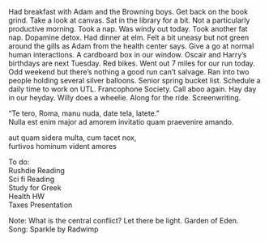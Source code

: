 Had breakfast with Adam and the Browning boys. Get back on the book grind. Take a look at canvas. Sat in the library for a bit. Not a particularly productive morning. Took a nap. Was windy out today. Took another fat nap. Dopamine detox. Had dinner at elm. Felt a bit uneasy but not green around the gills as Adam from the health center says. Give a go at normal human interactions. A cardboard box in our window. Oscair and Harry’s birthdays are next Tuesday. Red bikes. Went out 7 miles for our run today. Odd weekend but there’s nothing a good run can’t salvage. Ran into two people holding several silver balloons. Senior spring bucket list. Schedule a daily time to work on UTL. Francophone Society. Call aboo again. Hay day in our heyday. Willy does a wheelie. Along for the ride. Screenwriting. 

“Te tero, Roma, manu nuda, date tela, latete.”  
Nulla est enim major ad amorem invitatio quam praevenire amando.

aut quam sidera multa, cum tacet nox,  
furtivos hominum vident amores

To do:  
Rushdie Reading  
Sci fi Reading  
Study for Greek  
Health HW  
Taxes Presentation

Note: What is the central conflict? Let there be light. Garden of Eden.   
Song: Sparkle by Radwimp